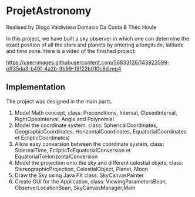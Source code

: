 # ProjetAstronomy

Realised by Diogo Valdivieso Damasio Da Costa & Théo Houle

In this project, we have built a sky observer in which one can determine the exact position of all the stars and planets by entering a longitude, latitude and time zone.
Here is a video of the finished project:

https://user-images.githubusercontent.com/56833126/143923599-eff35da3-b49f-4a2b-9b99-19f22b010c8d.mp4

## Implementation

The project was designed in the main parts. 

1) Model Math concept, class: Preconditions, Interval, ClosedInterval, RightOpenInterval, Angle and Polynomial
2) Model the coordinate system, class: SphericalCoordinates, GeographicCoordinates, HorizontalCoordinates, EquatorialCoordinates et EclipticCoordinates) 
3) Allow easy conversion between the coordinate system, class: SiderealTime, EclipticToEquatorialConversion et EquatorialToHorizontalConversion
4) Model the projection onto the sky and different celestial objets, class: StereographicProjection, CelestialObject, Planet, Moon 
5) Draw the Sky using Java FX class: SkyCanvasPainter
6) Create GUI for the Application, class: ViewingParametersBean, ObserverLocationBean, SkyCanvasManager,Main
